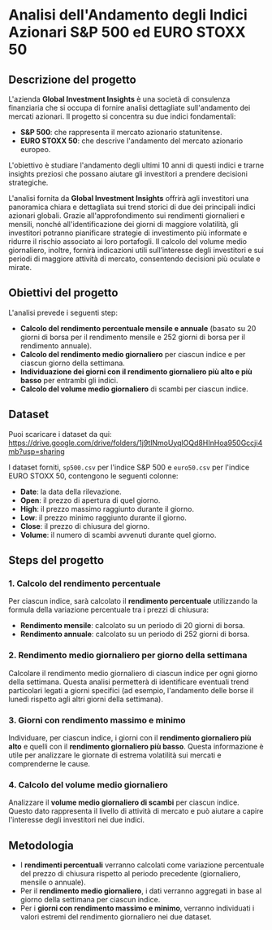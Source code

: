 # Analisi dell'Andamento degli Indici Azionari S&P 500 ed EURO STOXX 50

## Descrizione del progetto

L'azienda **Global Investment Insights** è una società di consulenza finanziaria che si occupa di fornire analisi dettagliate sull'andamento dei mercati azionari. Il progetto si concentra su due indici fondamentali:
- **S&P 500**: che rappresenta il mercato azionario statunitense.
- **EURO STOXX 50**: che descrive l'andamento del mercato azionario europeo.

L'obiettivo è studiare l'andamento degli ultimi 10 anni di questi indici e trarne insights preziosi che possano aiutare gli investitori a prendere decisioni strategiche.

L'analisi fornita da **Global Investment Insights** offrirà agli investitori una panoramica chiara e dettagliata sui trend storici di due dei principali indici azionari globali. Grazie all'approfondimento sui rendimenti giornalieri e mensili, nonché all'identificazione dei giorni di maggiore volatilità, gli investitori potranno pianificare strategie di investimento più informate e ridurre il rischio associato ai loro portafogli. Il calcolo del volume medio giornaliero, inoltre, fornirà indicazioni utili sull’interesse degli investitori e sui periodi di maggiore attività di mercato, consentendo decisioni più oculate e mirate.

## Obiettivi del progetto

L'analisi prevede i seguenti step:
- **Calcolo del rendimento percentuale mensile e annuale** (basato su 20 giorni di borsa per il rendimento mensile e 252 giorni di borsa per il rendimento annuale).
- **Calcolo del rendimento medio giornaliero** per ciascun indice e per ciascun giorno della settimana.
- **Individuazione dei giorni con il rendimento giornaliero più alto e più basso** per entrambi gli indici.
- **Calcolo del volume medio giornaliero** di scambi per ciascun indice.

## Dataset

Puoi scaricare i dataset da qui: https://drive.google.com/drive/folders/1j9tlNmoUyqlOQd8HInHoa950Gccji4mb?usp=sharing 

I dataset forniti, `sp500.csv` per l'indice S&P 500 e `euro50.csv` per l'indice EURO STOXX 50, contengono le seguenti colonne:

- **Date**: la data della rilevazione.
- **Open**: il prezzo di apertura di quel giorno.
- **High**: il prezzo massimo raggiunto durante il giorno.
- **Low**: il prezzo minimo raggiunto durante il giorno.
- **Close**: il prezzo di chiusura del giorno.
- **Volume**: il numero di scambi avvenuti durante quel giorno.

## Steps del progetto

### 1. Calcolo del rendimento percentuale

Per ciascun indice, sarà calcolato il **rendimento percentuale** utilizzando la formula della variazione percentuale tra i prezzi di chiusura:
- **Rendimento mensile**: calcolato su un periodo di 20 giorni di borsa.
- **Rendimento annuale**: calcolato su un periodo di 252 giorni di borsa.

### 2. Rendimento medio giornaliero per giorno della settimana

Calcolare il rendimento medio giornaliero di ciascun indice per ogni giorno della settimana. Questa analisi permetterà di identificare eventuali trend particolari legati a giorni specifici (ad esempio, l'andamento delle borse il lunedì rispetto agli altri giorni della settimana).

### 3. Giorni con rendimento massimo e minimo

Individuare, per ciascun indice, i giorni con il **rendimento giornaliero più alto** e quelli con il **rendimento giornaliero più basso**. Questa informazione è utile per analizzare le giornate di estrema volatilità sui mercati e comprenderne le cause.

### 4. Calcolo del volume medio giornaliero

Analizzare il **volume medio giornaliero di scambi** per ciascun indice. Questo dato rappresenta il livello di attività di mercato e può aiutare a capire l'interesse degli investitori nei due indici.

## Metodologia

- I **rendimenti percentuali** verranno calcolati come variazione percentuale del prezzo di chiusura rispetto al periodo precedente (giornaliero, mensile o annuale).
- Per il **rendimento medio giornaliero**, i dati verranno aggregati in base al giorno della settimana per ciascun indice.
- Per i **giorni con rendimento massimo e minimo**, verranno individuati i valori estremi del rendimento giornaliero nei due dataset.

